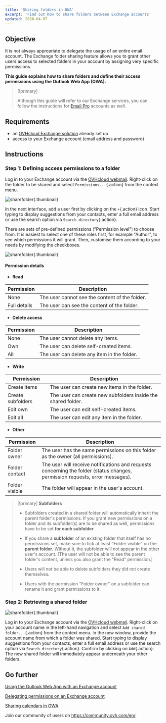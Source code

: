 ```yaml
---
title: 'Sharing folders in OWA'
excerpt: 'Find out how to share folders between Exchange accounts'
updated: 2020-04-07
---
```


## Objective

It is not always appropriate to delegate the usage of an entire email account. The Exchange folder sharing feature allows you to grant other users access to selected folders in your account by assigning very specific permissions.

**This guide explains how to share folders and define their access permissions using the Outlook Web App (OWA).**

> [!primary]
>
> Although this guide will refer to our Exchange services, you can follow the instructions for [Email Pro](/links/web/email-pro) accounts as well.
>

## Requirements

- an [OVHcloud Exchange solution](https://www.ovhcloud.com/en-ie/emails/hosted-exchange/) already set up
- access to your Exchange account (email address and password)

## Instructions

### Step 1: Defining access permissions to a folder

Log in to your Exchange account via the [OVHcloud webmail](https://www.ovhcloud.com/en-ie/mail). Right-click on the folder to be shared and select `Permissions...`{.action} from the context menu.

![sharefolder](images/exchange-folder-step1.png){.thumbnail}

In the next interface, add a user first by clicking on the `+`{.action} icon. Start typing to display suggestions from your contacts, enter a full email address or use the search option via `Search directory`{.action}.

There are sets of pre-defined permissions ("Permission level") to choose from. It is easiest to select one of these roles first, for example "Author", to see which permissions it will grant. Then, customise them according to your needs by modifying the checkboxes.

![sharefolder](images/exchange-folder-step2aag.gif){.thumbnail}

#### Permission details

- **Read**

|Permission|Description|
|---|---|
|None|The user cannot see the content of the folder.|
|Full details|The user can see the content of the folder.|

- **Delete access**

|Permission|Description|
|---|---|
|None|The user cannot delete any items.|
|Own|The user can delete self-created items.|
|All|The user can delete any item in the folder.|

- **Write**

|Permission|Description|
|---|---|
|Create items|The user can create new items in the folder.|
|Create subfolders|The user can create new subfolders inside the shared folder.|
|Edit own|The user can edit self-created items.|
|Edit all|The user can edit any item in the folder.|

- **Other**

|Permission|Description|
|---|---|
|Folder owner|The user has the same permissions on this folder as the owner (all permissions).|
|Folder contact|The user will receive notifications and requests concerning the folder (status changes, permission requests, error messages).|
|Folder visible|The folder will appear in the user's account.|

> [!primary]
>**Subfolders**
> 
> - Subfolders created in a shared folder will automatically inherit the parent folder's permissions. If you grant new permissions on a folder and its subfolder(s) are to be shared as well, permissions have to be set **for each subfolder**.
> 
> - If you share a **subfolder** of an existing folder that itself has no permissions set, make sure to tick at least "Folder visible" on the **parent folder**. Without it, the subfolder will not appear in the other user's account. (The user will not be able to see the parent folder's content, unless you also grant the "Read" permission.)
> 
> - Users will not be able to delete subfolders they did not create themselves.
> 
> - Users with the permission "Folder owner" on a subfolder can rename it and grant permissions to it.
>

### Step 2: Retrieving a shared folder

![sharefolder](images/exchange-folder-step3.png){.thumbnail}

Log in to your Exchange account via the [OVHcloud webmail](https://www.ovhcloud.com/en-ie/mail). Right-click on your account name in the left-hand navigation and select `Add shared folder...`{.action} from the context menu. In the new window, provide the account name from which a folder was shared. Start typing to display suggestions from your contacts, enter a full email address or use the search option via `Search directory`{.action}. Confirm by clicking on `Add`{.action}. The new shared folder will immediately appear underneath your other folders.

## Go further

[Using the Outlook Web App with an Exchange account](/pages/web_cloud/email_and_collaborative_solutions/using_the_outlook_web_app_webmail/email_owa)

[Delegating permissions on an Exchange account](/pages/web_cloud/email_and_collaborative_solutions/microsoft_exchange/feature_delegation)

[Sharing calendars in OWA](/pages/web_cloud/email_and_collaborative_solutions/using_the_outlook_web_app_webmail/owa_calendar_sharing)

Join our community of users on <https://community.ovh.com/en/>.